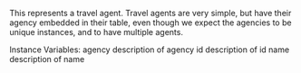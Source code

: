 This represents a travel agent. Travel agents are very simple, but have their agency embedded in their table, even though we expect the agencies to be unique instances, and to have multiple agents.

Instance Variables:
	agency	<GlorpTravelAgency>	description of agency
	id	<Integer>	description of id
	name	<String>	description of name

